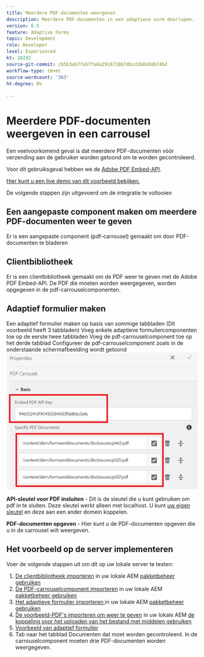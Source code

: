 ```yaml
---
title: Meerdere PDF-documenten weergeven
description: Meerdere PDF-documenten in een adaptieve vorm doorlopen.
version: 6.5
feature: Adaptive Forms
topic: Development
role: Developer
level: Experienced
kt: 10292
source-git-commit: cb5b3eb77a57fa8a2918710b7dbcd1b0a58b74bd
workflow-type: tm+mt
source-wordcount: '363'
ht-degree: 0%

---
```


# Meerdere PDF-documenten weergeven in een carrousel

Een veelvoorkomend geval is dat meerdere PDF-documenten vóór verzending aan de gebruiker worden getoond om te worden gecontroleerd.

Voor dit gebruiksgeval hebben we de [Adobe PDF Embed-API](https://www.adobe.io/apis/documentcloud/dcsdk/pdf-embed.html).

[Hier kunt u een live demo van dit voorbeeld bekijken.](https://forms.enablementadobe.com/content/dam/formsanddocuments/wefinancecreditcard/jcr:content?wcmmode=disabled)

De volgende stappen zijn uitgevoerd om de integratie te voltooien

## Een aangepaste component maken om meerdere PDF-documenten weer te geven

Er is een aangepaste component (pdf-carrousel) gemaakt om door PDF-documenten te bladeren

## Clientbibliotheek

Er is een clientbibliotheek gemaakt om de PDF weer te geven met de Adobe PDF Embed-API. De PDF die moeten worden weergegeven, worden opgegeven in de pdf-carrouselcomponenten.

## Adaptief formulier maken

Een adaptief formulier maken op basis van sommige tabbladen (Dit voorbeeld heeft 3 tabbladen) Voeg enkele adaptieve formuliercomponenten toe op de eerste twee tabbladen Voeg de pdf-carrouselcomponent toe op het derde tabblad Configureer de pdf-carrouselcomponent zoals in de onderstaande schermafbeelding wordt getoond
![pdf-carousel](assets/pdf-carousel-af-component.png)

**API-sleutel voor PDF insluiten** - Dit is de sleutel die u kunt gebruiken om pdf in te sluiten. Deze sleutel werkt alleen met localhost. U kunt [uw eigen sleutel](https://www.adobe.io/apis/documentcloud/dcsdk/pdf-embed.html) en deze aan een ander domein koppelen.

**PDF-documenten opgeven** - Hier kunt u de PDF-documenten opgeven die u in de carrousel wilt weergeven.


## Het voorbeeld op de server implementeren

Voer de volgende stappen uit om dit op uw lokale server te testen:

1. [De clientbibliotheek importeren](assets/pdf-carousel-client-lib.zip) in uw lokale AEM [pakketbeheer gebruiken](http://localhost:4502/crx/packmgr/index.jsp)
1. [De PDF-carrouselcomponent importeren](assets/pdf-carousel-component.zip) in uw lokale AEM [pakketbeheer gebruiken](http://localhost:4502/crx/packmgr/index.jsp)
1. [Het adaptieve formulier importeren ](assets/adaptive-form-pdf-carousel.zip) in uw lokale AEM [pakketbeheer gebruiken](http://localhost:4502/crx/packmgr/index.jsp)
1. [De voorbeeld-PDF&#39;s importeren om weer te geven](assets/pdf-carousel-sample-documents.zip) in uw lokale AEM [de koppeling voor het uploaden van het bestand met middelen gebruiken](http://localhost:4502/assets.html/content/dam)
1. [Voorbeeld van adaptief formulier](http://localhost:4502/content/dam/formsanddocuments/wefinancecreditcard/jcr:content?wcmmode=disabled)
1. Tab naar het tabblad Documenten dat moet worden gecontroleerd. In de carrouselcomponent moeten drie PDF-documenten worden weergegeven.
